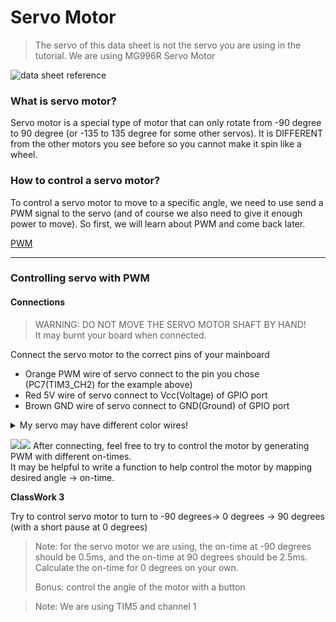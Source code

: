# Servo Motor

>The servo of this data sheet is not the servo you are using in the tutorial. We are using MG996R Servo Motor

![data sheet reference](https://i.imgur.com/kcznbWB.png)

### What is servo motor?

Servo motor is a special type of motor that can only rotate from -90 degree to 90 degree (or -135 to 135 degree for some other servos). It is DIFFERENT from the other motors you see before so you cannot make it spin like a wheel.

### How to control a servo motor?

To control a servo motor to move to a specific angle, we need to use send a PWM signal to the servo (and of course we also need to give it enough power to move).
So first, we will learn about PWM and come back later.

[PWM](01-pwm.md#pwm)

---

### Controlling servo with PWM
#### Connections
> WARNING: DO NOT MOVE THE SERVO MOTOR SHAFT BY HAND!\
It may burnt your board when connected.

Connect the servo motor to the correct pins of your mainboard

- Orange PWM wire of servo connect to the pin you chose (PC7(TIM3\_CH2) for the example above)
- Red 5V wire of servo connect to Vcc(Voltage) of GPIO port
- Brown GND wire of servo connect to GND(Ground) of GPIO port

<details>

<summary>My servo may have different color wires!</summary>


Servos of different models have different colored wires.

For servos with White, Red, Black wires, their color code is:
- White PWM wire of servo connect to the pin you chose (PC7(TIM3\_CH2) for the example above)
- Red 5V wire of servo connect to Vcc(Voltage) of GPIO port
- Black GND wire of servo connect to GND(Ground) of GPIO port

</details>

![](images/Servo-wires.png)![](images/GPIO_pins.png)
After connecting, feel free to try to control the motor by generating PWM with different on-times.\
It may be helpful to write a function to help control the motor by mapping desired angle -> on-time.

**ClassWork 3**

Try to control servo motor to turn to -90 degrees-> 0 degrees -> 90 degrees (with a short pause at 0 degrees)

> Note: for the servo motor we are using, the on-time at -90 degrees should be 0.5ms, and the on-time at 90 degrees should be 2.5ms. Calculate the on-time for 0 degrees on your own.
>
> Bonus: control the angle of the motor with a button

> Note: We are using TIM5 and channel 1
